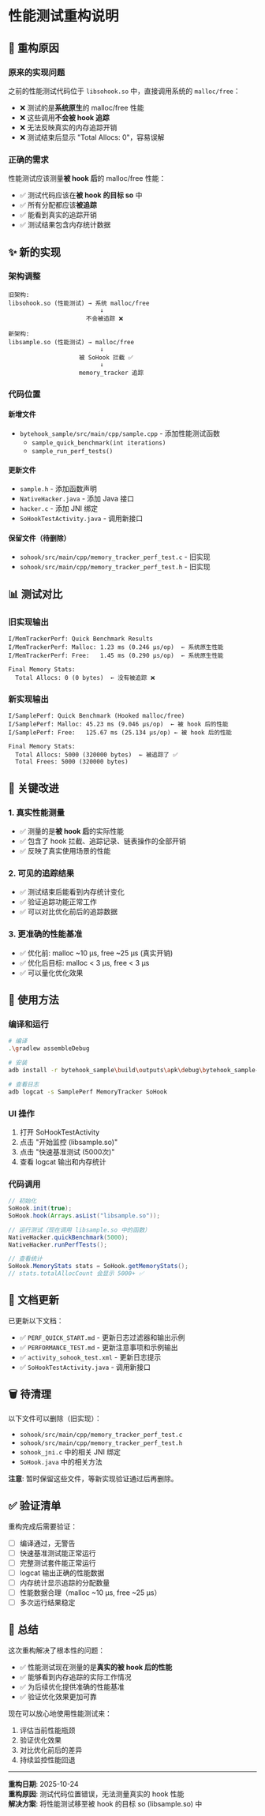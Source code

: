 # 性能测试重构说明

## 🔄 重构原因

### 原来的实现问题
之前的性能测试代码位于 `libsohook.so` 中，直接调用系统的 `malloc/free`：
- ❌ 测试的是**系统原生**的 malloc/free 性能
- ❌ 这些调用**不会被 hook 追踪**
- ❌ 无法反映真实的内存追踪开销
- ❌ 测试结束后显示 "Total Allocs: 0"，容易误解

### 正确的需求
性能测试应该测量**被 hook 后**的 malloc/free 性能：
- ✅ 测试代码应该在**被 hook 的目标 so** 中
- ✅ 所有分配都应该**被追踪**
- ✅ 能看到真实的追踪开销
- ✅ 测试结果包含内存统计数据

## ✨ 新的实现

### 架构调整

```
旧架构:
libsohook.so (性能测试) → 系统 malloc/free
                          ↓
                      不会被追踪 ❌

新架构:
libsample.so (性能测试) → malloc/free
                          ↓
                    被 SoHook 拦截 ✅
                          ↓
                    memory_tracker 追踪
```

### 代码位置

#### 新增文件
- `bytehook_sample/src/main/cpp/sample.cpp` - 添加性能测试函数
  - `sample_quick_benchmark(int iterations)`
  - `sample_run_perf_tests()`

#### 更新文件
- `sample.h` - 添加函数声明
- `NativeHacker.java` - 添加 Java 接口
- `hacker.c` - 添加 JNI 绑定
- `SoHookTestActivity.java` - 调用新接口

#### 保留文件（待删除）
- `sohook/src/main/cpp/memory_tracker_perf_test.c` - 旧实现
- `sohook/src/main/cpp/memory_tracker_perf_test.h` - 旧实现

## 📊 测试对比

### 旧实现输出
```
I/MemTrackerPerf: Quick Benchmark Results
I/MemTrackerPerf: Malloc: 1.23 ms (0.246 μs/op)  ← 系统原生性能
I/MemTrackerPerf: Free:   1.45 ms (0.290 μs/op)  ← 系统原生性能

Final Memory Stats:
  Total Allocs: 0 (0 bytes)  ← 没有被追踪 ❌
```

### 新实现输出
```
I/SamplePerf: Quick Benchmark (Hooked malloc/free)
I/SamplePerf: Malloc: 45.23 ms (9.046 μs/op)  ← 被 hook 后的性能
I/SamplePerf: Free:   125.67 ms (25.134 μs/op) ← 被 hook 后的性能

Final Memory Stats:
  Total Allocs: 5000 (320000 bytes)  ← 被追踪了 ✅
  Total Frees: 5000 (320000 bytes)
```

## 🎯 关键改进

### 1. 真实性能测量
- ✅ 测量的是**被 hook 后**的实际性能
- ✅ 包含了 hook 拦截、追踪记录、链表操作的全部开销
- ✅ 反映了真实使用场景的性能

### 2. 可见的追踪结果
- ✅ 测试结束后能看到内存统计变化
- ✅ 验证追踪功能正常工作
- ✅ 可以对比优化前后的追踪数据

### 3. 更准确的性能基准
- ✅ 优化前: malloc ~10 μs, free ~25 μs (真实开销)
- ✅ 优化后目标: malloc < 3 μs, free < 3 μs
- ✅ 可以量化优化效果

## 🔧 使用方法

### 编译和运行
```bash
# 编译
.\gradlew assembleDebug

# 安装
adb install -r bytehook_sample\build\outputs\apk\debug\bytehook_sample-debug.apk

# 查看日志
adb logcat -s SamplePerf MemoryTracker SoHook
```

### UI 操作
1. 打开 SoHookTestActivity
2. 点击 "开始监控 (libsample.so)"
3. 点击 "快速基准测试 (5000次)"
4. 查看 logcat 输出和内存统计

### 代码调用
```java
// 初始化
SoHook.init(true);
SoHook.hook(Arrays.asList("libsample.so"));

// 运行测试（现在调用 libsample.so 中的函数）
NativeHacker.quickBenchmark(5000);
NativeHacker.runPerfTests();

// 查看统计
SoHook.MemoryStats stats = SoHook.getMemoryStats();
// stats.totalAllocCount 会显示 5000+ ✅
```

## 📝 文档更新

已更新以下文档：
- ✅ `PERF_QUICK_START.md` - 更新日志过滤器和输出示例
- ✅ `PERFORMANCE_TEST.md` - 更新注意事项和示例输出
- ✅ `activity_sohook_test.xml` - 更新日志提示
- ✅ `SoHookTestActivity.java` - 调用新接口

## 🗑️ 待清理

以下文件可以删除（旧实现）：
- `sohook/src/main/cpp/memory_tracker_perf_test.c`
- `sohook/src/main/cpp/memory_tracker_perf_test.h`
- `sohook_jni.c` 中的相关 JNI 绑定
- `SoHook.java` 中的相关方法

**注意**: 暂时保留这些文件，等新实现验证通过后再删除。

## ✅ 验证清单

重构完成后需要验证：
- [ ] 编译通过，无警告
- [ ] 快速基准测试能正常运行
- [ ] 完整测试套件能正常运行
- [ ] logcat 输出正确的性能数据
- [ ] 内存统计显示追踪的分配数量
- [ ] 性能数据合理（malloc ~10 μs, free ~25 μs）
- [ ] 多次运行结果稳定

## 🎉 总结

这次重构解决了根本性的问题：
- ✅ 性能测试现在测量的是**真实的被 hook 后的性能**
- ✅ 能够看到内存追踪的实际工作情况
- ✅ 为后续优化提供准确的性能基准
- ✅ 验证优化效果更加可靠

现在可以放心地使用性能测试来：
1. 评估当前性能瓶颈
2. 验证优化效果
3. 对比优化前后的差异
4. 持续监控性能回退

---

**重构日期**: 2025-10-24  
**重构原因**: 测试代码位置错误，无法测量真实的 hook 性能  
**解决方案**: 将性能测试移至被 hook 的目标 so (libsample.so) 中
